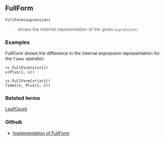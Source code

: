 ## FullForm

```
FullForm(expression) 
```

> shows the internal representation of the given `expression`.

### Examples

FullForm shows the difference in the internal expression representation for the `Times` operator:

```  
>> FullForm(x(x+1))
x(Plus(1, x))

>> FullForm(x*(x+1))
Times(x, Plus(1, x))
```

### Related terms 
[LeafCount](LeafCount.md) 

### Github

* [Implementation of FullForm](https://github.com/axkr/symja_android_library/blob/master/symja_android_library/matheclipse-core/src/main/java/org/matheclipse/core/builtin/OutputFunctions.java#L143) 
